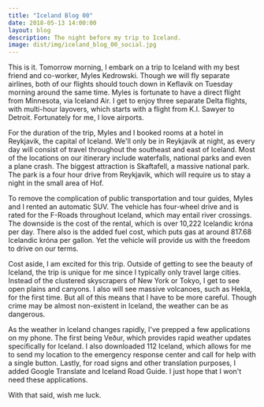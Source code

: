 ```yaml
---
title: "Iceland Blog 00"
date: 2018-05-13 14:00:00
layout: blog
description: The night before my trip to Iceland.
image: dist/img/iceland_blog_00_social.jpg
---
```


This is it. Tomorrow morning, I embark on a trip to Iceland with my best friend and co-worker, Myles Kedrowski. Though we will fly separate airlines, both of our flights should touch down in Keflavik on Tuesday morning around the same time. Myles is fortunate to have a direct flight from Minnesota, via Iceland Air. I get to enjoy three separate Delta flights, with multi-hour layovers, which starts with a flight from K.I. Sawyer to Detroit. Fortunately for me, I love airports.

For the duration of the trip, Myles and I booked rooms at a hotel in Reykjavik, the capital of Iceland. We'll only be in Reykjavik at night, as every day will consist of travel throughout the southeast and east of Iceland. Most of the locations on our itinerary include waterfalls, national parks and even a plane crash. The biggest attraction is Skaftafell, a massive national park. The park is a four hour drive from Reykjavik, which will require us to stay a night in the small area of Hof.

To remove the complication of public transportation and tour guides, Myles and I rented an automatic SUV. The vehicle has four-wheel drive and is rated for the F-Roads throughout Iceland, which may entail river crossings. The downside is the cost of the rental, which is over 10,222 Icelandic króna per day. There also is the added fuel cost, which puts gas at around 817.68 Icelandic króna per gallon. Yet the vehicle will provide us with the freedom to drive on our terms.

Cost aside, I am excited for this trip. Outside of getting to see the beauty of Iceland, the trip is unique for me since I typically only travel large cities. Instead of the clustered skyscrapers of New York or Tokyo, I get to see open plains and canyons. I also will see massive volcanoes, such as Hekla, for the first time. But all of this means that I have to be more careful. Though crime may be almost non-existent in Iceland, the weather can be as dangerous.

As the weather in Iceland changes rapidly, I've prepped a few applications on my phone. The first being Veður, which provides rapid weather updates specifically for Iceland. I also downloaded 112 Iceland, which allows for me to send my location to the emergency response center and call for help with a single button. Lastly, for road signs and other translation purposes, I added Google Translate and Iceland Road Guide. I just hope that I won't need these applications.

With that said, wish me luck.